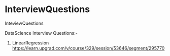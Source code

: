 # InterviewQuestions
InteviewQuestions

DataScience Interview Questions:-
1. LinearRegression
https://learn.upgrad.com/v/course/329/session/53646/segment/295770
